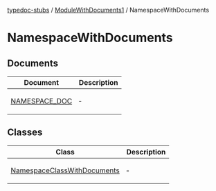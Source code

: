 [typedoc-stubs](README.md) / [ModuleWithDocuments1](ModuleWithDocuments1.md) / NamespaceWithDocuments

# NamespaceWithDocuments

## Documents

<table>
<thead>
<tr>
<th>Document</th>
<th>Description</th>
</tr>
</thead>
<tbody>
<tr>
<td>

[NAMESPACE\_DOC](ModuleWithDocuments1.NamespaceWithDocuments.Document.NAMESPACE_DOC.md)

</td>
<td>

&hyphen;

</td>
</tr>
</tbody>
</table>

## Classes

<table>
<thead>
<tr>
<th>Class</th>
<th>Description</th>
</tr>
</thead>
<tbody>
<tr>
<td>

[NamespaceClassWithDocuments](ModuleWithDocuments1.NamespaceWithDocuments.Class.NamespaceClassWithDocuments.md)

</td>
<td>

&hyphen;

</td>
</tr>
</tbody>
</table>
